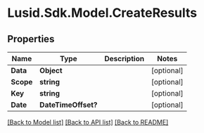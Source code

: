 # Lusid.Sdk.Model.CreateResults
## Properties

Name | Type | Description | Notes
------------ | ------------- | ------------- | -------------
**Data** | **Object** |  | [optional] 
**Scope** | **string** |  | [optional] 
**Key** | **string** |  | [optional] 
**Date** | **DateTimeOffset?** |  | [optional] 

[[Back to Model list]](../README.md#documentation-for-models) [[Back to API list]](../README.md#documentation-for-api-endpoints) [[Back to README]](../README.md)

